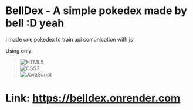 # BellDex - A simple pokedex made by bell :D yeah

I made one pokedex to train api comunication with js

Using only: <br>
> ![HTML5](https://img.shields.io/badge/html5-%23E34F26.svg?style=flat&logo=html5&logoColor=white)<br>
![CSS3](https://img.shields.io/badge/css3-%231572B6.svg?style=flat&logo=css3&logoColor=white)<br>
![JavaScript](https://img.shields.io/badge/javascript-%23323330.svg?style=flat&logo=javascript&logoColor=%23F7DF1E)

# Link: https://belldex.onrender.com
